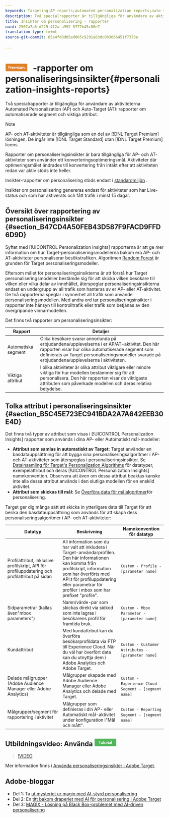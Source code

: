```yaml
---
keywords: Targeting;AP reports;automated personalization reports;auto-target;auto target;auto target report;auto-target report;personalization;insights;automated segments;faq;frequently asked questions;important attributes
description: Två specialrapporter är tillgängliga för användare av aktiviteterna Automated Personalization (AP) och Auto-Target (AT), Automated Segments och Viktiga attribut.
title: Insikter om personalisering - rapporter
uuid: 2507a7a6-d229-412a-a992-5777b45c80e7
translation-type: tm+mt
source-git-commit: 65a4fd0d05ad065c9291a83dc0b3066451f7373e

---
```



# ![PREMIUM](/help/assets/premium.png) -rapporter om personaliseringsinsikter{#personalization-insights-reports}

Två specialrapporter är tillgängliga för användare av aktiviteterna Automated Personalization (AP) och Auto-Target (AT): rapporter om automatiserade segment och viktiga attribut.

>[!NOTE]
>
>AP- och AT-aktiviteter är tillgängliga som en del av [!DNL Target Premium] lösningen. De ingår inte [!DNL Target Standard] utan [!DNL Target Premium] licens.
>
>Rapporter om personaliseringsinsikter är bara tillgängliga för AP- och AT-aktiviteter som använder ett konverteringsoptimeringsmål. Aktiviteter där optimeringsmålet ändrades till konvertering från intäkt efter att aktiviteten redan var aktiv stöds inte heller.
>
>Insikter-rapporter om personalisering stöds endast i [standardmiljön](../../administrating-target/hosts.md) .
>
>Insikter om personalisering genereras endast för aktiviteter som har Live-status och som har aktiverats och fått trafik i minst 15 dagar.

## Översikt över rapportering av personaliseringsinsikter {#section_B47CD4A50FEB43D587F9FACD9FFD6D9D}

Syftet med [!UICONTROL Personalization Insights] rapporterna är att ge mer information om hur Target-personaliseringsmodellerna bakom era AP- och AT-aktiviteter personaliserar besökstrafiken. Algoritmen [Random Forest](/help/c-activities/t-automated-personalization/algo-random-forest.md) är grunden för Target personaliseringsmodeller.

Eftersom målet för personaliseringsinsikterna är att förstå hur Target personaliseringsmodeller bestämde sig för att skicka vilken besökare till vilken eller vilka delar av innehållet, återspeglar personaliseringsinsikterna endast en undergrupp av all trafik som hanteras av er AP- eller AT-aktivitet. De två rapporterna speglar i synnerhet all trafik som använde personaliseringsmodellen. Med andra ord tar personaliseringsinsikter i rapporter inte hänsyn till kontrolltrafik eller trafik som betjänas av den övergripande vinnarmodellen.

Det finns två rapporter om personaliseringsinsikter:

| Rapport | Detaljer |
|--- |--- |
| Automatiska segment | Olika besökare svarar annorlunda på erbjudandena/upplevelserna i er AP/AT-aktivitet. Den här rapporten visar hur olika automatiserade segment som definierats av Target personaliseringsmodeller svarade på erbjudandena/upplevelserna i aktiviteten. |
| Viktiga attribut | I olika aktiviteter är olika attribut viktigare eller mindre viktiga för hur modellen bestämmer sig för att personalisera. Den här rapporten visar de viktigaste attributen som påverkade modellen och deras relativa betydelse. |

## Tolka attribut i personaliseringsinsikter {#section_B5C45E723EC941BDA2A7A642EEB30E4D}

Det finns två typer av attribut som visas i [!UICONTROL Personalization Insights] rapporter som används i dina AP- eller Automatiskt mål-modeller:

* **Attribut som samlas in automatiskt av Target:** Target använder en basdatauppsättning för att bygga sina personaliseringsalgoritmer i AP- och AT-aktiviteter som återspeglas i personaliseringsinsikter. Se [Datainsamling för Target&#39;s Personalization Algorithms](../../c-activities/t-automated-personalization/ap-data.md#reference_255BD3DE7AD04DC9B766E0BC78961058) för datatyper, exempelattribut och deras [!UICONTROL Personalization Insights] namnkonvention. Observera att även om dessa attribut beaktas kanske inte alla dessa attribut används i den slutliga modellen för en enskild aktivitet.
* **Attribut som skickas till mål:** Se [Överföra data för målalgoritmer](../../c-activities/t-automated-personalization/uploading-data-for-the-target-personalization-algorithms.md#concept_85EA505B37E54514A1C8AB91553FEED6)för personalisering.

Target ger dig många sätt att skicka in ytterligare data till Target för att berika den basdatauppsättning som används för att skapa dess personaliseringsalgoritmer i AP- och AT-aktiviteter:

| Datatyp | Beskrivning | Namnkonvention för datatyp |
|--- |--- |--- |
| Profilattribut, inklusive profilskript, API för profiluppdatering och profilattribut på sidan | All information som du har valt att inkludera i Target-användarprofilen.<br>Den här informationen kan komma från profilskript, information som har överförts med API:t för profiluppdatering eller parametrar för profiler i mbox som har prefixet &quot;profile&quot;. | `Custom - Profile - [parameter name]` |
| Sidparametrar (kallas även&quot;mbox parameters&quot;) | Namn/värde-par som skickas direkt via sidkod som inte lagras i besökarens profil för framtida bruk. | `Custom - Mbox Parameter - [parameter name]` |
| Kundattribut | Med kundattribut kan du överföra besökarprofildata via FTP till Experience Cloud. När du väl har överfört data kan du utnyttja dem i Adobe Analytics och Adobe Target. | `Custom - Customer Attributes - [parameter name]` |
| Delade målgrupper (Adobe Audience Manager eller Adobe Analytics) | Målgrupper skapade med Adobe Audience Manager eller Adobe Analytics och delade med Target. | `Custom - Experience Cloud Segment - [segment name]` |
| Målgrupper/segment för rapportering i aktivitet | Målgrupper som definieras i din AP- eller Automatiskt mål-aktivitet under konfiguration i&quot;Mål och mått&quot;. | `Custom - Reporting Segment - [segment name]` |

## Utbildningsvideo: Använda ![självstudiekursen Personalization Insights Reports](/help/assets/tutorial.png)

>[!VIDEO](https://video.tv.adobe.com/v/25601/)

Mer information finns i [Använda personaliseringsinsikter i Adobe Target](https://helpx.adobe.com/target/kt/using/personalization-insights-report-feature-video-use.html).

## Adobe-bloggar

* Del 1: Ta [ut mysteriet ur magin med AI-styrd personalisering](https://theblog.adobe.com/taking-mystery-magic-ai-driven-personalization-part-1/)
* Del 2: En [titt bakom draperiet med AI för personalisering i Adobe Target](https://theblog.adobe.com/a-peek-behind-the-curtain-of-ai-for-personalization-in-adobe-target/)
* Del 3: [MAGIX - Lösning på Black Box-problemet med AI-driven personalisering](https://theblog.adobe.com/magix-the-solution-to-the-black-box-issue-of-ai-driven-personalization/)
